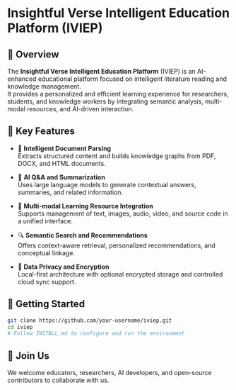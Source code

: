 # Insightful Verse Intelligent Education Platform (IVIEP)

## 📘 Overview

The **Insightful Verse Intelligent Education Platform** (IVIEP) is an AI-enhanced educational platform focused on intelligent literature reading and knowledge management.  
It provides a personalized and efficient learning experience for researchers, students, and knowledge workers by integrating semantic analysis, multi-modal resources, and AI-driven interaction.

## 🔧 Key Features

- 📄 **Intelligent Document Parsing**  
  Extracts structured content and builds knowledge graphs from PDF, DOCX, and HTML documents.

- 🧠 **AI Q&A and Summarization**  
  Uses large language models to generate contextual answers, summaries, and related information.

- 🧩 **Multi-modal Learning Resource Integration**  
  Supports management of text, images, audio, video, and source code in a unified interface.

- 🔍 **Semantic Search and Recommendations**  
  Offers context-aware retrieval, personalized recommendations, and conceptual linkage.

- 🔐 **Data Privacy and Encryption**  
  Local-first architecture with optional encrypted storage and controlled cloud sync support.

## 🚀 Getting Started

```bash
git clone https://github.com/your-username/iviep.git
cd iviep
# Follow INSTALL.md to configure and run the environment
````

## 🤝 Join Us

We welcome educators, researchers, AI developers, and open-source contributors to collaborate with us.
